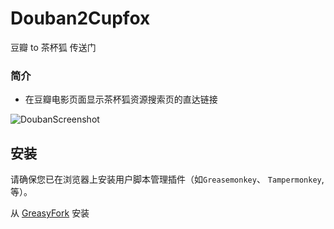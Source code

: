 # Douban2Cupfox
豆瓣 to 茶杯狐 传送门

### 简介
* 在豆瓣电影页面显示茶杯狐资源搜索页的直达链接

![DoubanScreenshot](https://ooo.0o0.ooo/2017/05/25/5926a12a2437f.png)

## 安装
请确保您已在浏览器上安装用户脚本管理插件（如`Greasemonkey`、 `Tampermonkey`, 等）。  

从 [GreasyFork](https://greasyfork.org/zh-CN/scripts/30020-douban2cupfox) 安装
